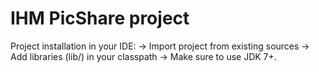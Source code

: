 IHM PicShare project
===========

Project installation in your IDE:
-> Import project from existing sources
-> Add libraries (lib/) in your classpath
-> Make sure to use JDK 7+.
